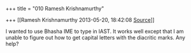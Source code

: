 +++
title = "010 Ramesh Krishnamurthy"

+++
[[Ramesh Krishnamurthy	2013-05-20, 18:42:08 [Source](https://groups.google.com/g/samskrita/c/fzOLGvpgqjY)]]



I wanted to use Bhasha IME to type in IAST. It works well except that I am unable to figure out how to get capital letters with the diacritic marks. Any help?  

  

